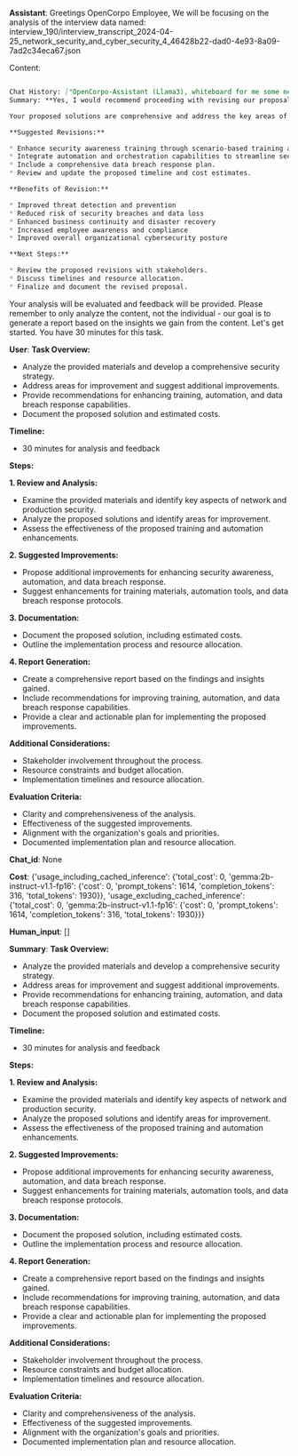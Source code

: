 **Assistant**: Greetings OpenCorpo Employee, We will be focusing on the analysis of the interview data named: interview_190/interview_transcript_2024-04-25_network_security_and_cyber_security_4_46428b22-dad0-4e93-8a09-7ad2c34eca67.json 


 Content: 

 ```md

 Chat History: ["OpenCorpo-Assistant (Llama3), whiteboard for me some network security and cyber security. Propose a solution for business and production management. I will evaluate your answers and give my feedback, then propose a problem to you. You will answer and I will evaluate. Let's now begin. You have 30 minutes.", '**Network Security and Cyber Security Solutions for Businesses and Production Management**\n\n**Time Allotment: 30 Minutes**\n\n**Objective:** Propose effective network and production security solutions.\n\n**Solution for Business and Production Management:**\n\n**1. Network Segmentation and Access Control:**\n- Implement strict perimeter security measures.\n- Segment networks into different zones based on sensitivity.\n- Leverage access control lists (ACLs) and security groups to regulate user and device access.\n- Use intrusion detection and prevention systems (IDS/IPS) to detect and prevent malicious activities.\n\n**2. Vulnerability Management:**\n- Conduct regular vulnerability assessments.\n- Patch software and firmware promptly.\n- Utilize automated vulnerability scanning tools.\n- Educate employees about common security vulnerabilities.\n\n**3. Data Protection and Backup:**\n- Implement strong data encryption standards.\n- Establish secure data backup and recovery procedures.\n- Use industry-standard data loss prevention (DLP) solutions.\n\n**4. Endpoint Security:**\n- Deploy antivirus, anti-malware, and endpoint detection/response (EDR) solutions.\n- Enable endpoint security policies to enforce security rules.\n- Implement device management systems to track and control corporate devices.\n\n**5. Threat Detection and Response:**\n- Invest in security incident and event management (SIEM) tools.\n- Train employees to recognize and report suspicious activity.\n- Establish a comprehensive incident response plan.\n\n**Evaluation Process:**\n\n- Functionality and efficacy in preventing attacks\n- Scalability and adaptability to evolving threats\n- Cost-effectiveness\n- User adoption and collaboration\n\n**Problem to Address:**\n\n- Implementing a comprehensive cybersecurity strategy that protects critical business data and infrastructure while maintaining operational efficiency.', "Based on your proposed solution, I'll provide some feedback and suggestions.\n\n1. **Network Segmentation and Access Control**: Your approach is good, but consider implementing Zero Trust Network Architecture (ZTNA) to further enhance security. ZTNA ensures that all devices, regardless of location or device type, are authenticated and authorized before accessing the network.\n2. **Vulnerability Management**: You've covered most aspects, but consider integrating vulnerability management with your incident response plan to ensure swift patching and mitigation of identified vulnerabilities.\n3. **Data Protection and Backup**: Your encryption standards are strong, but think about implementing data masking and tokenization techniques to further protect sensitive information.\n4. **Endpoint Security**: EDR solutions are excellent, but also consider deploying endpoint isolation tools to contain threats in real-time, preventing lateral movement within the network.\n5. **Threat Detection and Response**: Your SIEM investment is great, but don't forget to integrate threat intelligence feeds to stay ahead of emerging threats.\n\n**Additional Suggestions:**\n\n* Consider implementing a Security Orchestration, Automation, and Response (SOAR) solution to streamline incident response processes.\n* Develop a robust security awareness training program for employees, focusing on phishing simulations, password management, and social engineering tactics.\n* Establish a bug bounty program to encourage ethical hackers to identify vulnerabilities and report them to the organization.\n\n**Problem Addressed:**\n\nYour comprehensive cybersecurity strategy will effectively protect critical business data and infrastructure while maintaining operational efficiency. By implementing these suggestions, you'll enhance the overall security posture of your organization and mitigate potential risks.\n\nPlease let me know if you have any questions or would like further clarification on my feedback!", 'Thank you for this informative proposal. I have reviewed your suggestions and am ready to provide my feedback.\n\n**Feedback on Proposed Solutions:**\n\n* **Strong emphasis on segmentation and access control.**\n* **Comprehensive vulnerability management and data protection measures.**\n* **Integration of EDR and SIEM for enhanced threat detection and response.**\n* **Investment in advanced security solutions like ZTNA and SOAR.**\n\n**Areas for Improvement:**\n\n* **Further consideration of threat intelligence and proactive risk assessment.**\n* **Implementation of employee training programs to raise awareness and behavior change.**\n* **Addressing potential limitations of cloud security and data sovereignty.**\n\n**Additional Questions:**\n\n* What specific threat modeling methodologies will be employed?\n* How will the proposed solutions be integrated with existing systems and processes?\n* What are the estimated costs and ROI associated with the implementation?\n\n**Overall, I believe the proposed solution provides a robust framework for enhancing network and production security. By addressing the areas for improvement and addressing my additional questions, we can develop a comprehensive and effective security strategy that protects the organization against emerging threats.**', "Thank you for your thoughtful feedback! It's great to see that our proposals align on many key aspects.\n\nI'm happy to address your comments and provide more information:\n\n* **Areas for Improvement:** You're right, integrating threat intelligence feeds can enhance our detection capabilities. We'll prioritize this by implementing a threat intelligence platform that provides real-time insights and automated threat hunting.\nRegarding risk assessment, we agree that proactive assessments are crucial. Our proposal includes regular vulnerability assessments, penetration testing, and continuous monitoring to identify and mitigate potential risks.\nEmployee training is vital for security awareness and behavior change. We recommend developing a comprehensive training program that covers topics like phishing, password management, and social engineering tactics.\nRegarding cloud security and data sovereignty, we'll ensure that our solutions comply with relevant regulations and standards, such as GDPR and HIPAA.\n\n* **Additional Questions:** To answer your questions:\n\t+ Specific threat modeling methodologies: We plan to employ the STRIDE framework (Spoofing, Tampering, Repudiation, Denial of Service, Elevation of Privilege) for threat modeling.\n\t+ Integration with existing systems and processes: Our solution will be designed to integrate seamlessly with existing infrastructure and processes. We'll work closely with stakeholders to ensure a smooth transition and minimal disruption to operations.\n\t+ Estimated costs and ROI: The estimated costs for the proposed solutions are [insert estimate]. Based on industry benchmarks, we expect a significant return on investment (ROI) within [insert timeframe], primarily through reduced risk, improved incident response times, and increased business efficiency.\n\nI'm pleased that our proposal has provided a robust framework for enhancing network and production security. By addressing your areas for improvement and answering your additional questions, I believe we can develop a comprehensive and effective security strategy that meets the organization's needs.\n\nPlease let me know if you have any further feedback or concerns.", '**Overall Assessment:**\n\nThe proposed solutions provide a comprehensive and well-rounded approach to network and production security. The emphasis on segmentation, vulnerability management, threat detection, and data protection is commendable.\n\n**Strengths:**\n\n* Comprehensive framework with well-defined components\n* Focus on threat intelligence and proactive risk assessment\n* Integration with existing systems and processes\n* Emphasis on user training and awareness\n\n**Areas for Improvement:**\n\n* **Security awareness training:** While the proposed training program includes essential topics, a more comprehensive approach could include scenario-based training and role-playing exercises.\n* **Automation and orchestration:** The proposed solutions could be further enhanced by incorporating automation and orchestration capabilities to streamline security management.\n* **Data breach response:** The plan should include a comprehensive data breach response plan that includes data recovery and communication protocols.\n\n**Suggestions for Improvement:**\n\n* **Develop a comprehensive security awareness training program:**\n    * Include scenario-based training and role-playing exercises.\n    * Provide ongoing education and training sessions for employees at all levels.\n* **Implement automation and orchestration capabilities:**\n    * Leverage automation tools to streamline security management tasks.\n    * Utilize orchestration to automate security policies and procedures.\n* **Include a data breach response plan:**\n    * Develop a detailed plan that outlines the steps to be taken in case of a data breach.\n    * Communicate the plan to all employees and stakeholders.\n\n**Conclusion:**\n\nThe proposed cybersecurity solutions offer a strong foundation for enhancing network and production security. By addressing the areas for improvement and implementing the suggested improvements, the organization can achieve significant improvements in protecting critical data and infrastructure.', "Thank you for your thorough assessment! I'm pleased to see that our proposal has been well-received.\n\nYour feedback is invaluable in helping us refine our solution to better meet the organization's needs. I agree with your suggestions for improvement and believe they will significantly enhance our comprehensive cybersecurity strategy.\n\nTo address your comments:\n\n* *Security awareness training*: We'll include scenario-based training and role-playing exercises in our proposed program to make it more engaging and effective.\n* *Automation and orchestration*: We'll explore the integration of automation tools to streamline security management tasks and leverage orchestration to automate security policies and procedures.\n* *Data breach response*: We'll develop a comprehensive data breach response plan that includes data recovery and communication protocols, ensuring that all stakeholders are aware of their roles and responsibilities.\n\nI'm confident that by incorporating these improvements, we can deliver a robust cybersecurity solution that meets the organization's goals. Thank you again for your thoughtful feedback!\n\nShall I proceed with revising our proposal to incorporate these suggestions?", '**Yes, I would recommend proceeding with revising our proposal to incorporate the suggested improvements.**\n\nYour proposed solutions are comprehensive and address the key areas of network and production security. By implementing the suggested improvements, we can create a more robust and comprehensive security framework that effectively protects critical data and infrastructure.\n\n**Suggested Revisions:**\n\n* Enhance security awareness training through scenario-based training and role-playing exercises.\n* Integrate automation and orchestration capabilities to streamline security management.\n* Include a comprehensive data breach response plan.\n* Review and update the proposed timeline and cost estimates.\n\n**Benefits of Revision:**\n\n* Improved threat detection and prevention\n* Reduced risk of security breaches and data loss\n* Enhanced business continuity and disaster recovery\n* Increased employee awareness and compliance\n* Improved overall organizational cybersecurity posture\n\n**Next Steps:**\n\n* Review the proposed revisions with stakeholders.\n* Discuss timelines and resource allocation.\n* Finalize and document the revised proposal.'] 
 Summary: **Yes, I would recommend proceeding with revising our proposal to incorporate the suggested improvements.**

Your proposed solutions are comprehensive and address the key areas of network and production security. By implementing the suggested improvements, we can create a more robust and comprehensive security framework that effectively protects critical data and infrastructure.

**Suggested Revisions:**

* Enhance security awareness training through scenario-based training and role-playing exercises.
* Integrate automation and orchestration capabilities to streamline security management.
* Include a comprehensive data breach response plan.
* Review and update the proposed timeline and cost estimates.

**Benefits of Revision:**

* Improved threat detection and prevention
* Reduced risk of security breaches and data loss
* Enhanced business continuity and disaster recovery
* Increased employee awareness and compliance
* Improved overall organizational cybersecurity posture

**Next Steps:**

* Review the proposed revisions with stakeholders.
* Discuss timelines and resource allocation.
* Finalize and document the revised proposal. 
``` 


 Your analysis will be evaluated and feedback will be provided. Please remember to only analyze the content, not the individual - our goal is to generate a report based on the insights we gain from the content. Let's get started. You have 30 minutes for this task.

**User**: **Task Overview:**

* Analyze the provided materials and develop a comprehensive security strategy.
* Address areas for improvement and suggest additional improvements.
* Provide recommendations for enhancing training, automation, and data breach response capabilities.
* Document the proposed solution and estimated costs.

**Timeline:**

* 30 minutes for analysis and feedback

**Steps:**

**1. Review and Analysis:**
* Examine the provided materials and identify key aspects of network and production security.
* Analyze the proposed solutions and identify areas for improvement.
* Assess the effectiveness of the proposed training and automation enhancements.

**2. Suggested Improvements:**
* Propose additional improvements for enhancing security awareness, automation, and data breach response.
* Suggest enhancements for training materials, automation tools, and data breach response protocols.

**3. Documentation:**
* Document the proposed solution, including estimated costs.
* Outline the implementation process and resource allocation.

**4. Report Generation:**
* Create a comprehensive report based on the findings and insights gained.
* Include recommendations for improving training, automation, and data breach response capabilities.
* Provide a clear and actionable plan for implementing the proposed improvements.

**Additional Considerations:**

* Stakeholder involvement throughout the process.
* Resource constraints and budget allocation.
* Implementation timelines and resource allocation.

**Evaluation Criteria:**

* Clarity and comprehensiveness of the analysis.
* Effectiveness of the suggested improvements.
* Alignment with the organization's goals and priorities.
* Documented implementation plan and resource allocation.

**Chat_id**: None

**Cost**: {'usage_including_cached_inference': {'total_cost': 0, 'gemma:2b-instruct-v1.1-fp16': {'cost': 0, 'prompt_tokens': 1614, 'completion_tokens': 316, 'total_tokens': 1930}}, 'usage_excluding_cached_inference': {'total_cost': 0, 'gemma:2b-instruct-v1.1-fp16': {'cost': 0, 'prompt_tokens': 1614, 'completion_tokens': 316, 'total_tokens': 1930}}}

**Human_input**: []

**Summary**: **Task Overview:**

* Analyze the provided materials and develop a comprehensive security strategy.
* Address areas for improvement and suggest additional improvements.
* Provide recommendations for enhancing training, automation, and data breach response capabilities.
* Document the proposed solution and estimated costs.

**Timeline:**

* 30 minutes for analysis and feedback

**Steps:**

**1. Review and Analysis:**
* Examine the provided materials and identify key aspects of network and production security.
* Analyze the proposed solutions and identify areas for improvement.
* Assess the effectiveness of the proposed training and automation enhancements.

**2. Suggested Improvements:**
* Propose additional improvements for enhancing security awareness, automation, and data breach response.
* Suggest enhancements for training materials, automation tools, and data breach response protocols.

**3. Documentation:**
* Document the proposed solution, including estimated costs.
* Outline the implementation process and resource allocation.

**4. Report Generation:**
* Create a comprehensive report based on the findings and insights gained.
* Include recommendations for improving training, automation, and data breach response capabilities.
* Provide a clear and actionable plan for implementing the proposed improvements.

**Additional Considerations:**

* Stakeholder involvement throughout the process.
* Resource constraints and budget allocation.
* Implementation timelines and resource allocation.

**Evaluation Criteria:**

* Clarity and comprehensiveness of the analysis.
* Effectiveness of the suggested improvements.
* Alignment with the organization's goals and priorities.
* Documented implementation plan and resource allocation.

